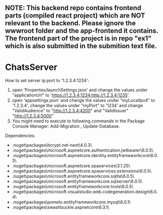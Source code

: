 ## NOTE: This backend repo contains frontend parts (compiled react project) which are NOT relevant to the backend. Please ignore the wwwroot folder and the app-frontend it contains. The frontend part of the project is in repo "ex1" which is also submitted in the submition text file.
# ChatsServer

How to set server ip:port to '1.2.3.4:1234':


1. open 'Properties/launchSettings.json' and change the values under "applicationUrl" to 'https://1.2.3.4:1234,http://1.2.3.4:1235'.
2. open 'appsettings.json' and change the values under "myLocalIpv4" to '1.2.3.4', change the values under "myPort" to '1234'
and change "ValidAudience" to "http://1.2.3.4:4200" and "ValidIssuer" "http://1.2.3.4:5000" 
3. You might need to execute to following commands in the Package Console Manager:
Add-Migration <something>, Update-Database.
  
  
Dependencies:

- .nuget\packages\bcrypt.net-next\4.0.3\
- .nuget\packages\microsoft.aspnetcore.authentication.jwtbearer\6.0.5\
- .nuget\packages\microsoft.aspnetcore.identity.entityframeworkcore\6.0.5\
- .nuget\packages\microsoft.aspnetcore.spaservices\3.1.25\
- .nuget\packages\microsoft.aspnetcore.spaservices.extensions\6.0.5\
- .nuget\packages\microsoft.entityframeworkcore.sqlite\6.0.5\
- .nuget\packages\microsoft.entityframeworkcore.sqlserver\6.0.5\
- .nuget\packages\microsoft.entityframeworkcore.tools\6.0.5\
- .nuget\packages\microsoft.visualstudio.web.codegeneration.design\6.0.4\
- .nuget\packages\pomelo.entityframeworkcore.mysql\6.0.1\
- .nuget\packages\swashbuckle.aspnetcore\6.3.1\
